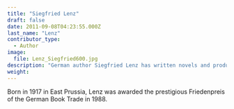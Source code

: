 ```yaml
---
title: "Siegfried Lenz"
draft: false
date: 2011-09-08T04:23:55.000Z
last_name: "Lenz"
contributor_type:
  - Author
image:
  file: Lenz_Siegfried600.jpg
description: "German author Siegfried Lenz has written novels and produced several collections of short stories, essays, and plays for radio and the theatre."
weight:
---
```


Born in 1917 in East Prussia, Lenz was awarded the prestigious Friedenpreis of the German Book Trade in 1988.

